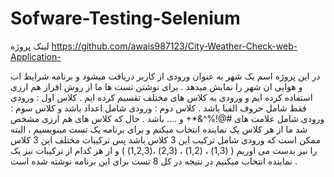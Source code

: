# Sofware-Testing-Selenium
لینک پروژه 
https://github.com/awais987123/City-Weather-Check-web-Application-

در این پروژه اسم یک شهر به عنوان ورودی از کاربر دریافت میشود و برنامه شرایط اب و هوایی ان شهر را نمایش میدهد . برای نوشتن تست ها ما از روش افراز هم ارزی
استفاده کرده ایم و ورودی  به کلاس های مختلف تقسیم کرده ایم . کلاس اول : ورودی فقط شامل حروف الفبا باشد . کلاس دوم : ورودی شامل 
اعداد باشد و کلاس سوم : ورودی شامل علامت های #@!%^&*+ و .... باشد . حال که کلاس های هم ارزی مشخص شد ما از هر کلاس یک نماینده انتخاب میکنم و برای برنامه یک تست 
مینویسیم ، البته ممکن است که ورودی شامل ترکیب این 3 کلاس باشد پس ترکیبات مختلف این 3 کلاس را نیز بدست می اوریم ( (1,3) ، (1,2) ، (2,3) ،(1,2,3) ) و از هر کدام از ترکیبات نیز یک نماینده انتخاب میکنیم 
در نتیجه در کل 8 تست برای این برنامه نوشته شده است .

